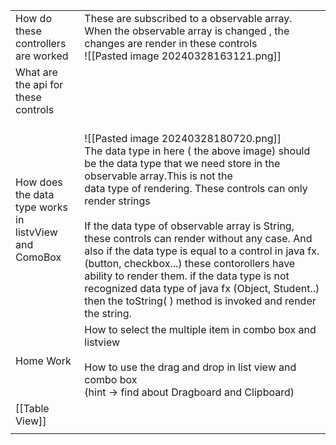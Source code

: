 
|                                                              |                                                                                                                                                                                                                                                                                                                                                                                                                                                                                                                                                                                                                          |
| ------------------------------------------------------------ | ------------------------------------------------------------------------------------------------------------------------------------------------------------------------------------------------------------------------------------------------------------------------------------------------------------------------------------------------------------------------------------------------------------------------------------------------------------------------------------------------------------------------------------------------------------------------------------------------------------------------ |
| How do these<br> controllers<br>are worked                   | These are subscribed to a observable array. When the observable array is changed , the changes are render in these controls<br>![[Pasted image 20240328163121.png]]<br>                                                                                                                                                                                                                                                                                                                                                                                                                                                  |
| What are the api for these controls                          |                                                                                                                                                                                                                                                                                                                                                                                                                                                                                                                                                                                                                          |
| How does the data type works in <br>listvView and<br>ComoBox | <br>![[Pasted image 20240328180720.png]]<br>The data type in here ( the above image) should be the data type that we need store in the observable array.This is not the<br>data type of rendering. These controls can only render strings<br><br>If the data type of observable array is String, these controls can render without any case. And also if the data type is equal to a control in java fx.(button, checkbox...) these contorollers have ability to render them. if the data type is not recognized data type of java fx (Object, Student..) then the toString( ) method is invoked and  render the string. |
| Home Work                                                    | How to select the multiple item in combo box and listview<br><br>How to use the drag and drop in list view and combo box<br>(hint -> find about Dragboard and Clipboard)                                                                                                                                                                                                                                                                                                                                                                                                                                                 |
| [[Table View]]                                               |                                                                                                                                                                                                                                                                                                                                                                                                                                                                                                                                                                                                                          |
|                                                              |                                                                                                                                                                                                                                                                                                                                                                                                                                                                                                                                                                                                                          |

